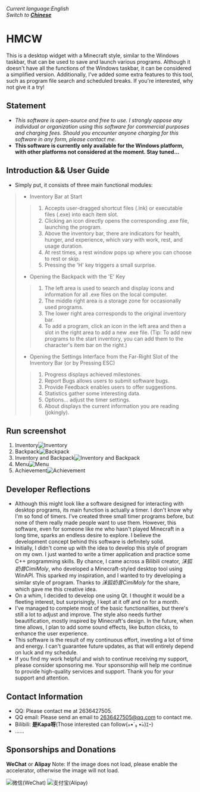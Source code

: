 *Current language:English*
<br>
*Switch to **[Chinese](https://github.com/capp-adocia/HMCW/blob/main/README.md)***
# HMCW

This is a desktop widget with a Minecraft style, similar to the Windows taskbar, that can be used to save and launch various programs. Although it doesn't have all the functions of the Windows taskbar, it can be considered a simplified version. Additionally, I've added some extra features to this tool, such as program file search and scheduled breaks. If you're interested, why not give it a try!

## Statement

- *This software is open-source and free to use. I strongly oppose any individual or organization using this software for commercial purposes and charging fees. Should you encounter anyone charging for this software in any form, please contact me.*
- **This software is currently only available for the Windows platform, with other platforms not considered at the moment. Stay tuned...**

## Introduction && User Guide

- Simply put, it consists of three main functional modules:
>
> - Inventory Bar at Start
>>
>> 1. Accepts user-dragged shortcut files (.lnk) or executable files (.exe) into each item slot.
>> 2. Clicking an icon directly opens the corresponding .exe file, launching the program.
>> 3. Above the inventory bar, there are indicators for health, hunger, and experience, which vary with work, rest, and usage duration.
>> 4. At rest times, a rest window pops up where you can choose to rest or skip.
>> 5. Pressing the 'H' key triggers a small surprise.
>>
> - Opening the Backpack with the 'E' Key
>>
>> 1. The left area is used to search and display icons and information for all .exe files on the local computer.
>> 2. The middle right area is a storage zone for occasionally used programs.
>> 3. The lower right area corresponds to the original inventory bar.
>> 4. To add a program, click an icon in the left area and then a slot in the right area to add a new .exe file. (Tip: To add new programs to the start inventory, you can add them to the character's item bar on the right.)
>>
> - Opening the Settings Interface from the Far-Right Slot of the Inventory Bar (or by Pressing ESC)
>>
>> 1. Progress displays achieved milestones.
>> 2. Report Bugs allows users to submit software bugs.
>> 3. Provide Feedback enables users to offer suggestions.
>> 4. Statistics gather some interesting data.
>> 5. Options... adjust the timer settings.
>> 6. About displays the current information you are reading (jokingly).

## Run screenshot

1. Inventory![Inventory](Image/objectBar.png)
2. Backpack![Backpack](Image/backpack.png)
3. Inventory and Backpack![Inventory and Backpack](Image/full.png)
4. Menu![Menu](Image/settings.png)
5. Achievement![Achievement](Image/achievement.png)

## Developer Reflections

- Although this might look like a software designed for interacting with desktop programs, its main function is actually a timer. I don't know why I'm so fond of timers. I've created three small timer programs before, but none of them really made people want to use them. However, this software, even for someone like me who hasn't played Minecraft in a long time, sparks an endless desire to explore. I believe the development concept behind this software is definitely solid.
- Initially, I didn't come up with the idea to develop this style of program on my own. I just wanted to write a timer application and practice some C++ programming skills. By chance, I came across a Bilibili creator, *沫狐奶昔CimiMoly*, who developed a Minecraft-styled desktop tool using WinAPI. This sparked my inspiration, and I wanted to try developing a similar style of program. Thanks to *沫狐奶昔CimiMoly* for the share, which gave me this creative idea.
- On a whim, I decided to develop one using Qt. I thought it would be a fleeting interest, but surprisingly, I kept at it off and on for a month.
- I've managed to complete most of the basic functionalities, but there's still a lot to adjust and improve. The style also needs further beautification, mostly inspired by Minecraft's design. In the future, when time allows, I plan to add some sound effects, like button clicks, to enhance the user experience.
- This software is the result of my continuous effort, investing a lot of time and energy. I can't guarantee future updates, as that will entirely depend on luck and my schedule.
- If you find my work helpful and wish to continue receiving my support, please consider sponsoring me. Your sponsorship will help me continue to provide high-quality services and support. Thank you for your support and attention.

## Contact Information

- QQ: Please contact me at 2636427505.
- QQ email: Please send an email to [2636427505@qq.com](https://mail.qq.com/) to contact me.
- Bilibili: **是Kapa呀**(Those interested can follow(๑•́ ₃ •̀๑)ｴｰ)
- ......

## Sponsorships and Donations

**WeChat** or **Alipay**
Note: If the image does not load, please enable the accelerator, otherwise the image will not load.

![微信(WeChat)](Image/WeChat.png)                ![支付宝(Alipay)](Image/Alipay.png)
